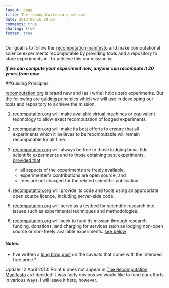 ```yaml
---
layout: page
title: The recomputation.org mission
date: 2013-02-16 20:30
comments: true
sharing: true
footer: true
---
```





Our goal is to follow the [recomputation manifesto](/blog/2013/04/12/the-recomputation-manifesto/) and
make computational science experiments recomputable by providing tools and a repository to store experiments in.  To achieve this our mission is:

***If we can compute your experiment now, anyone can recompute it 20 years from now***

##Guiding Principles

[recomputation.org](http://recomputation.org) is brand new and (as I write) holds zero experiments.   But the following are guiding principles which we will use in developing our tools and repository to achieve the mission.


1. [recomputation.org](http://recomputation.org)  will make available virtual machines or equivalent technology to allow exact recomputation of lodged experiments.

2. [recomputation.org](http://recomputation.org)  will make its best efforts to ensure that all experiments which it believes to be recomputable will remain recomputable for all time. 


3. [recomputation.org](http://recomputation.org)  will always be free to those lodging bona-fide scientific experiments and to those obtaining past experiments, [provided that](#notes)

    * all aspects of the experiments are freely available, 
    * experimenter's contributions are open source,  and
    * fees are not charged for the related scientific publication.

4. [recomputation.org](http://recomputation.org)  will provide its code and tools using an appropriate open source licence, including server-side code.


5. [recomputation.org](http://recomputation.org) 
will serve as a testbed for scientific research into issues such as experimental techniques and methodologies.

6. [recomputation.org](http://recomputation.org) 
will seek to fund its mission through research funding, donations, and charging for services such as lodging non-open source or non-freely available experiments. [see below](#notes)


#### Notes:
<a id="notes"></a>

* I've written a [long blog post](/blog/2013/02/16/caveats-on-being-free/) on the caveats that come with the intended free price.*

Update 12 April 2013: Point 6 does not appear in [The Recomputation Manifesto](/blog/2013/04/12/the-recomputation-manifesto/) as I decided it was fairly obvious we would like to fund our efforts in various ways.   I will leave it here, however.
